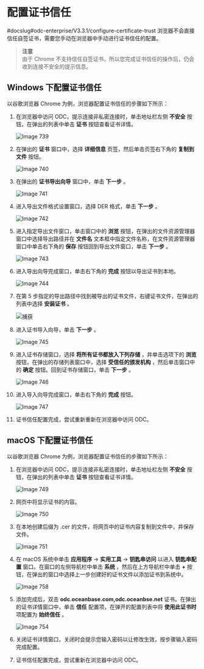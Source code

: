 配置证书信任 
===========================
#docslug#odc-enterprise/V3.3.1/configure-certificate-trust
浏览器不会直接信任自签证书，需要您手动在浏览器中手动进行证书信任的配置。
> **注意** <br>
> 由于 Chrome 不支持信任自签证书，所以您完成证书信任的操作后，仍会收到连接不安全的提示信息。

Windows 下配置证书信任 
------------------------------------

以谷歌浏览器 Chrome 为例，浏览器配置证书信任的步骤如下所示：

1. 在浏览器中访问 ODC，提示连接非私密连接时，单击地址栏左侧 **不安全** 按钮，在弹出的列表中单击 **证书** 按钮查看证书详情。

   ![Image 739](https://help-static-aliyun-doc.aliyuncs.com/assets/img/zh-CN/8556004261/p284267.png)
   

2. 在弹出的 **证书** 窗口中，选择 **详细信息** 页签，然后单击页签右下角的 **复制到文件** 按钮。

   ![Image 740](https://help-static-aliyun-doc.aliyuncs.com/assets/img/zh-CN/8556004261/p284350.png)
   

3. 在弹出的 **证书导出向导** 窗口中，单击 **下一步** 。

   ![Image 741](https://help-static-aliyun-doc.aliyuncs.com/assets/img/zh-CN/8556004261/p284352.png)
   

4. 进入导出文件格式设置窗口，选择 DER 格式，单击 **下一步** 。

   ![Image 742](https://help-static-aliyun-doc.aliyuncs.com/assets/img/zh-CN/8556004261/p284355.png)
   

5. 进入指定导出文件窗口，单击窗口中的 **浏览** 按钮，在弹出的文件资源管理器窗口中选择导出路径并在 **文件名** 文本框中指定文件名称，在文件资源管理器窗口中单击右下角的 **保存** 按钮回到导出文件窗口，单击 **下一步** 。

   ![Image 743](https://help-static-aliyun-doc.aliyuncs.com/assets/img/zh-CN/8556004261/p284395.png)
   

6. 进入导出向导完成窗口，单击右下角的 **完成** 按钮以导出证书到本地。

   ![Image 744](https://help-static-aliyun-doc.aliyuncs.com/assets/img/zh-CN/8556004261/p284396.png)
   

7. 在第 5 步指定的导出路径中找到被导出的证书文件，右键证书文件，在弹出的列表中选择 **安装证书** 。

   ![捕获](https://help-static-aliyun-doc.aliyuncs.com/assets/img/zh-CN/8556004261/p284397.png)
   

8. 进入证书导入向导，单击 **下一步** 。

   ![Image 745](https://help-static-aliyun-doc.aliyuncs.com/assets/img/zh-CN/8556004261/p284403.png)
   

9. 进入证书存储窗口，选择 **将所有证书都放入下列存储** ，并单击选项下的 **浏览** 按钮，在弹出的存储列表窗口中，选择 **受信任的颁发机构** ，然后单击窗口中的 **确定** 按钮。回到证书存储窗口，单击 **下一步** 。

   ![Image 746](https://help-static-aliyun-doc.aliyuncs.com/assets/img/zh-CN/9556004261/p284409.png)
   

10. 进入导入向导完成窗口，单击右下角的 **完成** 按钮。

    ![Image 747](https://help-static-aliyun-doc.aliyuncs.com/assets/img/zh-CN/9556004261/p284413.png)
    

11. 证书信任配置完成，尝试重新重新在浏览器中访问 ODC。

    




macOS 下配置证书信任 
----------------------------------

以谷歌浏览器 Chrome 为例，浏览器配置证书信任的步骤如下所示：

1. 在浏览器中访问 ODC，提示连接非私密连接时，单击地址栏左侧 **不安全** 按钮，在弹出的列表中单击 **证书** 按钮查看证书详情。

   ![Image 749](https://help-static-aliyun-doc.aliyuncs.com/assets/img/zh-CN/9556004261/p284535.png)
   

2. 网页中将显示证书的内容。

   ![Image 750](https://help-static-aliyun-doc.aliyuncs.com/assets/img/zh-CN/9556004261/p284536.png)
   

3. 在本地创建后缀为 .cer 的文件，将网页中的证书内容复制到文件中，并保存文件。

   ![Image 751](https://help-static-aliyun-doc.aliyuncs.com/assets/img/zh-CN/9556004261/p284516.png)
   

4. 在 macOS 系统中单击 **应用程序** -\> **实用工具** -\> **钥匙串访问** 以进入 **钥匙串配置** 窗口。在窗口的左侧导航栏中单击 **系统** ，然后在上方导航栏中单击 **+** 按钮，在弹出的窗口中选择上一步创建好的证书文件以添加证书到系统中。

   ![Image 758](https://help-static-aliyun-doc.aliyuncs.com/assets/img/zh-CN/9556004261/p284534.png)
   

5. 添加完成后，双击 **odc.oceanbase.com,odc.oceanbse.net** 证书。在弹出的证书详情窗口中，单击 **信任** 配置项，在弹开的配置列表中将 **使用此证书时** 项配置为 **始终信任** 。

   ![Image 754](https://help-static-aliyun-doc.aliyuncs.com/assets/img/zh-CN/9556004261/p284487.png)
   

6. 关闭证书详情窗口，关闭时会提示您输入密码以让修改生效，按步骤输入密码完成配置。

   

7. 证书信任配置完成，尝试重新在浏览器中访问 ODC。

   




